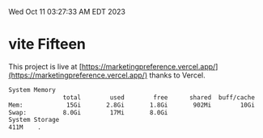 Wed Oct 11 03:27:33 AM EDT 2023

# vite Fifteen


This project is live at [https://marketingpreference.vercel.app/](https://marketingpreference.vercel.app/) thanks to Vercel.

```bash
System Memory
               total        used        free      shared  buff/cache   available
Mem:            15Gi       2.8Gi       1.8Gi       902Mi        10Gi        11Gi
Swap:          8.0Gi        17Mi       8.0Gi
System Storage
411M	.
